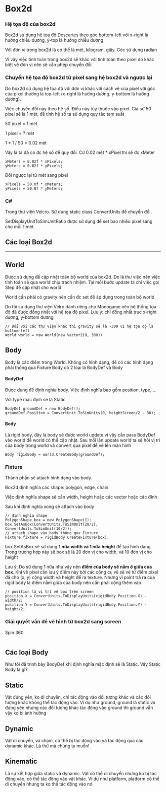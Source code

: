 # Box2d

### Hệ tọa độ của box2d

Box2d sử dụng hệ tọa độ Descartes theo góc bottom-left với x-right là hướng chiều dương, y-top là hướng chiều dương

Với đơn vị trong box2d là có thể là mét, kilogram, giây. Góc sử dụng radian

Vì vậy việc tính toán trong box2d sẽ khác với tính toán theo pixel do khác biệt về đơn vị nên sẽ cần phép chuyển đổi

### Chuyển hệ tọa độ box2d từ pixel sang hệ box2d và ngược lại

Do box2d sử dụng hệ tọa độ với đơn vị khác với cách vẽ của pixel với góc của pixel thường là top-left (x-right là hướng dương, y-bottom là hướng dương).

Việc chuyển đổi này theo hệ số. Điều này tùy thuộc vào pixel. Giả sử 50 pixel sẽ là 1 mét, để tính hệ số ta sử dụng quy tắc tam suất

50 pixel = 1 mét

1 pixel  = ? mét

1 * 1 / 50 = 0.02 mét

Vậy là ta đã có đc hệ số để quy đổi. Cứ 0.02 mét * xPixel thì sẽ đc xMeter
```
xMeters = 0.02f * xPixels;
yMeters = 0.02f * yPixels;
```

Đổi ngược lại từ mét sang pixel
```
xPixels = 50.0f * xMeters;
yPixels = 50.0f * yMeters;
```

### C#
Trong thư viện Velcro. Sử dụng static class ConvertUnits để chuyển đổi.

SetDisplayUnitToSimUnitRatio được sử dụng để set bao nhiêu pixel sang cho mỗi 1 mét.


## Các loại Box2d
---------
## World
Được sử dụng để cập nhật toàn bộ world của box2d. Do là thư việc nên việc tính toán sẽ qua world chịu trách nhiệm. Tại mỗi bước update ta chỉ việc gọi Step để cập nhật cho world

World cần phải có gravity nên cần đc set để áp dụng trong toàn bộ world

Do tôi sử dụng thư viện Velro dành riêng cho Monogame nên hệ thống tọa độ đã được đồng nhất với hệ tọa độ pixel. Lưu ý: chỉ đồng nhất trục x-right dương, y-bottom dương

```
// Đối với các thư viện khác thì gravity sẽ là -300 vì hệ tọa độ là bottom-left
World world = new World(new Vector2(0, 300))
```

## Body

Body là các điểm trong World. Không có hình dạng, để có các hình dạng phải thông qua Fixture
Body có 2 loại là BodyDef và Body

#### BodyDef

Được dùng để định nghĩa body. Việc định nghĩa bao gồm position, type, ...

Với type mặc định sẽ là Static

```
BodyDef groundDef = new BodyDef();
groundDef.Position = ConvertUnit.ToSimUnits(0, heightScreen/2 - 30);
```

#### Body

Là rigid body, đây là body sẽ được world update vì vậy cần pass BodyDef vào world để world có thể cập nhật. Sau mỗi lần update world ta sẽ hỏi vị trí của body trong world và convert qua pixel để vẽ lên màn hình

```
Body rigidBody = world.CreateBody(groundDef);
```

### Fixture

Thành phần sẽ attach hình dạng vào body.

Box2d định nghĩa các shape: polygon, edge, chain.

Việc định nghĩa shape sẽ cần width, height hoặc các vector hoặc các đỉnh

Sau khi định nghĩa xong sẽ attach vào body

```
// định nghĩa shape
PolygonShape box = new PolygonShape(1);
box.SetAsBox(ConvertUnits.ToSimUnit(20/2), ConvertUnits.ToSimUnit(10/2));
// attach shape vào body thông qua Fixture
Fixture fixture = rigidBody.CreateFixture(box);
```

box.SetAsBox sẽ sử dụng **1 nửa width và 1 nửa height** để tạo hình dạng. Trong trường hợp này sẽ box sẽ là 20 đơn vị cho width, và 10 đơn vị cho height

Lưu ý: Do sử dụng 1 nửa như vậy nên **điểm của body sẽ nằm ở giữa của box**. Khi vẽ pixel cần lưu ý điểm này bởi các công cụ vẽ sẽ vẽ từ điểm pixel đã cho (x, y) cộng width và height để ra texture. Nhưng vì point trả ra của rigid body là điểm nằm giữa của body nên cần phải cộng thêm vào

```
// position là vị trí vẽ box trên screen
position.X = ConvertUnits.ToDisplayUnits(rigidBody.Position.X) - width/2;
position.Y = ConvertUnits.ToDisplayUnits(rigidBody.Position.Y) - height/2;

```

### Giải quyết vấn đề vẽ hình từ box2d sang screen

Spin 360

```

```


## Các loại Body

Như tôi đã trình bày BodyDef khi định nghĩa mặc định sẽ là Static. Vậy Static Body là gì?

## Static

Vật đứng yên, ko di chuyển, chỉ tác động vào đối tượng khác và các đối tượng khác không thể tác động vào. Ví dụ như ground, ground là static và đứng yên nhưng các đối tượng khác tác động vào ground thì ground vẫn vậy ko bị ảnh hưởng


## Dynamic

Vật di chuyển, va chạm, có thể bị tác động vào và tác động qua các dynamic khác. Là thứ mà chúng ta muốn!

## Kinematic

Là sự kết hợp giữa static và dynamic. Vật có thể di chuyển nhưng ko bị tác động vào, có thể tác động vào vật khác. Ví dụ như platform, platform có thể di chuyển nhưng ta ko thể tác động vào nó

